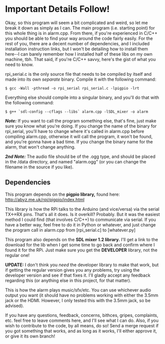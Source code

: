 
# Important Details Follow!

Okay, so this program will seem a bit complicated and weird, so let me break it down as simply as I can. The main program (i.e. starting point) for this whole thing is in alarm.cpp. From there, if you're experienced in C/C++ you should be able to find your way around the code fairly easily. For the rest of you, there are a decent number of dependencies, and I included installation instruction links, but I won't be detailing how to install them here--I can barely remember how I installed half of these libs on my own machine, tbh. That said, if you're C/C++ savvy, here's the gist of what you need to know.

rpi_serial.c is the only source file that needs to be compiled by itself and made into its own *separate* binary. Compile it with the following command:

    $ gcc -Wall -pthread -o rpi_serial rpi_serial.c -lpigpio -lrt

Everything else should compile into a singular binary, and you'll do that with the following command:

    $ g++ `sdl-config --cflags --libs` alarm.cpp -lSDL_mixer -o alarm

***Note:*** If you want to call the program something else, that's fine, just make sure you know what you're doing. If you change the name of the binary for rpi_serial, you'll have to change where it's called in alarm.cpp before compiling alarm.cpp, otherwise it will call the program, it won't be found, and you're gonna have a bad time. If you change the binary name for the alarm, that won't change anything.

***2nd Note:*** The audio file should be of the .ogg type, and should be placed in the /data directory, and named "alarm.ogg" (or you can change the filename in the source if you like).

## Dependencies

This program depends on the **pigpio library,** found here: <http://abyz.me.uk/rpi/pigpio/index.html>

This library is how the RPi talks to the Arduino (and vice/versa) via the serial TX<->RX pins. That's all it does. Is it overkill? Probably. But it was the easiest method I could find (that involves C/C++) to communicate via serial. If you have a better way, feel free to do it in Python or whatever, and just change the program call in alarm.cpp from [rpi_serial.c] to [whatever.py]

This program also depends on the **SDL mixer 1.2 library.** I'll get a link to the download for the lib when I get some time to go back and confirm where I found it for the RPi. Just make sure you get the **DEVELOPER** library, not the regular one!

**UPDATE:** I don't think you *need* the developer library to make that work, but if getting the regular version gives you any problems, try using the developer version and see if that fixes it. I'll gladly accept any feedback regarding this (or anything else in this project, for that matter).

This is how the alarm plays music/sfx/etc. You can use whichever audio output you want (it should have no problems working with either the 3.5mm jack or the HDMI. However, I only tested this with the 3.5mm jack, so be advised).

If you have any questions, feedback, concerns, bithces, gripes, complaints, etc. feel free to leave comments here, and I'll see what I can do. Also, if you wish to contribute to the code, by all means, do so! Send a merge request if you got something that works, and as long as it works, I'll either approve it, or give it its own branch!
